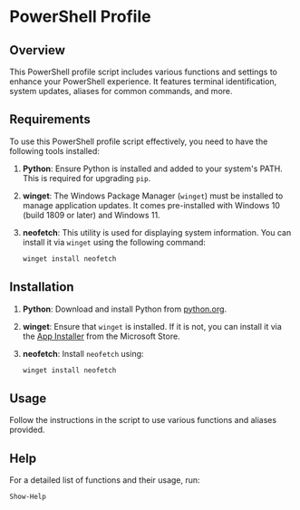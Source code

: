 # PowerShell Profile

## Overview

This PowerShell profile script includes various functions and settings to enhance your PowerShell experience. It features terminal identification, system updates, aliases for common commands, and more.

## Requirements

To use this PowerShell profile script effectively, you need to have the following tools installed:

1. **Python**: Ensure Python is installed and added to your system's PATH. This is required for upgrading `pip`.

2. **winget**: The Windows Package Manager (`winget`) must be installed to manage application updates. It comes pre-installed with Windows 10 (build 1809 or later) and Windows 11.

3. **neofetch**: This utility is used for displaying system information. You can install it via `winget` using the following command:
    ```powershell
    winget install neofetch
    ```

## Installation

1. **Python**: Download and install Python from [python.org](https://www.python.org/downloads/).

2. **winget**: Ensure that `winget` is installed. If it is not, you can install it via the [App Installer](https://www.microsoft.com/en-us/p/app-installer/9nblggh4nns1) from the Microsoft Store.

3. **neofetch**: Install `neofetch` using:
    ```powershell
    winget install neofetch
    ```

## Usage

Follow the instructions in the script to use various functions and aliases provided.

## Help

For a detailed list of functions and their usage, run:
```powershell
Show-Help
